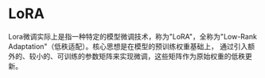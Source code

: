 # LoRA

Lora微调实际上是指一种特定的模型微调技术，称为"LoRA"，全称为"Low-Rank Adaptation"（低秩适配）。核心思想是在模型的预训练权重基础上，
通过引入额外的、较小的、可训练的参数矩阵来实现微调，这些矩阵作为原始权重的低秩更新。
